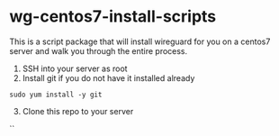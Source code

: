 # wg-centos7-install-scripts

This is a script package that will install wireguard for you on a centos7 server and walk you through the entire process.


1. SSH into your server as root
2. Install git if you do not have it installed already

`sudo yum install -y git`

3. Clone this repo to your server

``
